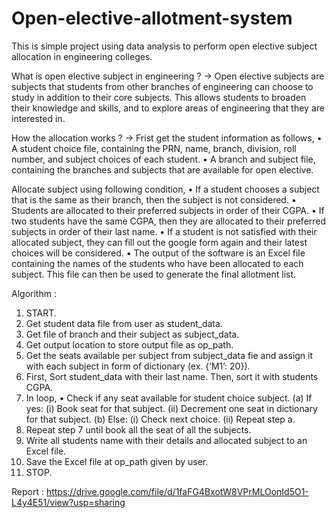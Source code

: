 # Open-elective-allotment-system
This is simple project using data analysis to perform open elective subject allocation in engineering colleges. 

What is open elective subject in engineering ?
-> Open elective subjects are subjects that students from other branches of engineering can choose to study in addition to their core subjects. 
   This allows students to broaden their knowledge and skills, and to explore areas of engineering that they are interested in.

How the allocation works ?
->  Frist get the student information as follows,
   •	A student choice file, containing the PRN, name, branch, division, roll number, and subject choices of each student.
   •	A branch and subject file, containing the branches and subjects that are available for open elective.

  Allocate subject using following condition,
   •	If a student chooses a subject that is the same as their branch, then the subject is not considered.
   •	Students are allocated to their preferred subjects in order of their CGPA.
   •	If two students have the same CGPA, then they are allocated to their preferred subjects in order of their last name.
   •	If a student is not satisfied with their allocated subject, they can fill out the google form again and their latest choices will be considered.
   •	The output of the software is an Excel file containing the names of the students who have been allocated to each subject. This file can then be used to generate the final allotment list.

Algorithm :
1)	START.
2)	Get student data file from user as student_data.
3)	Get file of branch and their subject as subject_data.
4)	Get output location to store output file as op_path.
5)	Get the seats available per subject from subject_data fie and assign it with each subject in form of dictionary (ex. {‘M1’: 20}).
6)	First, Sort student_data with their last name. Then, sort it with students CGPA.
7)	In loop,
•	Check if any seat available for student choice subject.
(a)	If yes:
(i)	Book seat for that subject.
(ii)	Decrement one seat in dictionary for that subject.
(b)	Else:
(i)	Check next choice.
(ii)	Repeat step a.
8)	Repeat step 7 until book all the seat of all the subjects.
9)	Write all students name with their details and allocated subject to an Excel file.
10)	Save the Excel file at op_path given by user.
11)	STOP.

Report : https://drive.google.com/file/d/1faFG4BxotW8VPrMLOonId5O1-L4y4E51/view?usp=sharing

